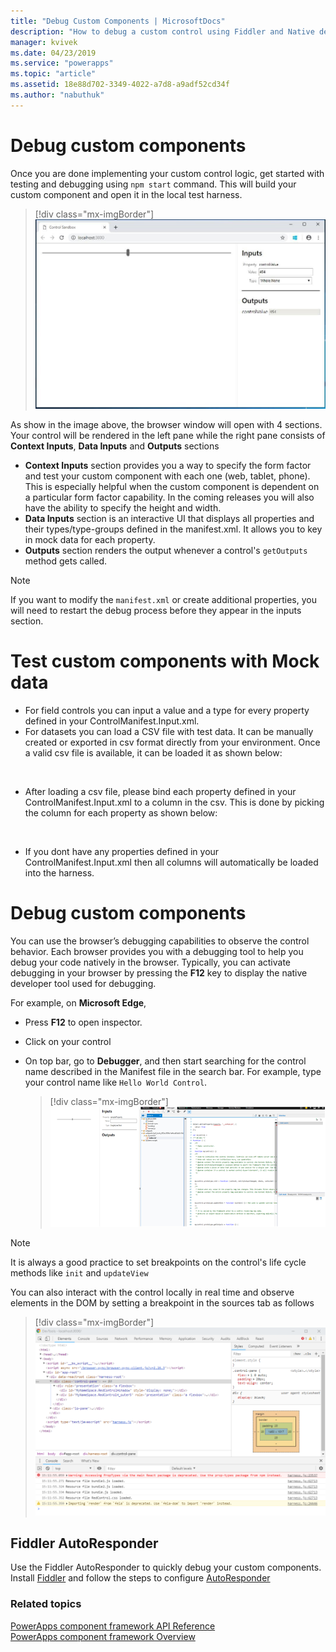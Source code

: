 ```yaml
---
title: "Debug Custom Components | MicrosoftDocs"
description: "How to debug a custom control using Fiddler and Native debugging"
manager: kvivek
ms.date: 04/23/2019
ms.service: "powerapps"
ms.topic: "article"
ms.assetid: 18e88d702-3349-4022-a7d8-a9adf52cd34f
ms.author: "nabuthuk"
---
```

# Debug custom components

Once you are done implementing your custom control logic, get started with testing and debugging using `npm start` command. This will build your custom component and open it in the local test harness.

> [!div class="mx-imgBorder"]
> ![local-host](media/local-host.png "local host")

As show in the image above, the browser window will open with 4 sections. Your control will be rendered in the left pane while the right pane consists of **Context Inputs**, **Data Inputs** and **Outputs** sections

  - **Context Inputs** section provides you a way to specify the form factor and test your custom component with each one (web, tablet, phone). This is especially helpful when the custom component is dependent on a particular form factor capability. In the coming releases you will also have the ability to specify the height and width.
  - **Data Inputs** section is an interactive UI that displays all properties and their types/type-groups defined in the manifest.xml. It allows you to key in mock data for each property. 
  - **Outputs** section renders the output whenever a control's `getOutputs` method gets called.  
 
> [!NOTE]
> If you want to modify the `manifest.xml` or create additional properties, you will need to restart the debug process before they appear in the inputs section.

# Test custom components with Mock data
- For field controls you can input a value and a type for every property defined in your ControlManifest.Input.xml. 
- For datasets you can load a CSV file with test data. It can be manually created or exported in csv format directly from your environment. Once a valid csv file is available, it can be loaded it as shown below:


<image goes here>

- After loading  a csv file, please bind each property defined in your ControlManifest.Input.xml to a column in the csv. This is done by picking the column for each property as shown below:

<image goes here>

- If you dont have any properties defined in your ControlManifest.Input.xml then all columns will automatically be loaded into the harness.


# Debug custom components
You can use the browser’s debugging capabilities to observe the control behavior. Each browser provides you with a debugging tool to help you debug your code natively in the browser. Typically, you can activate debugging in your browser by pressing the **F12** key to display the native developer tool used for debugging.

For example, on **Microsoft Edge**,

- Press **F12** to open inspector.
- Click on your control
- On top bar, go to **Debugger**, and then start searching for the control name described in the Manifest file in the search bar. For example, type your control name like `Hello World Control`.

     > [!div class="mx-imgBorder"]
     > ![debug-control](media/debug-control.png "Debug control")

> [!NOTE]
> It is always a good practice to set breakpoints on the control's life cycle methods like `init` and `updateView`

You can also interact with the control locally in real time and observe elements in the DOM by setting a breakpoint in the sources tab as follows

> [!div class="mx-imgBorder"]
> ![debug-control](media/debug-control-1.png "Debug control 1")

## Fiddler AutoResponder

Use the Fiddler AutoResponder to quickly debug your custom components. Install [Fiddler](https://www.telerik.com/download/fiddler) and follow the steps to configure [AutoResponder](https://docs.microsoft.com/dynamics365/customer-engagement/developer/streamline-javascript-development-fiddler-autoresponder)

### Related topics

[PowerApps component framework API Reference](reference/index.md)<br/>
[PowerApps component framework Overview](overview.md)
